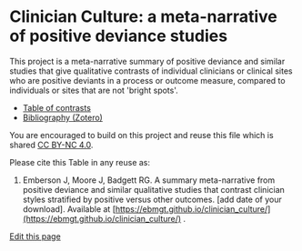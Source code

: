<h1>Clinician Culture: a meta-narrative of positive deviance studies</h1>

This project is a meta-narrative summary of positive deviance and similar studies that give qualitative contrasts of individual clinicians or clinical sites who are positive deviants in a process or outcome measure, compared to individuals or sites that are not 'bright spots'.

<ul>
  <li><a href="https://ebmgt.github.io/clinician_culture/Table%201.pdf">Table of contrasts</a></li>
  <li><a href="https://www.zotero.org/groups/612700/thriving.worksites/collections/IHWWDQKT">Bibliography (Zotero)</a></li>
</ul>

You are encouraged to build on this project and reuse this file which is shared [CC BY-NC 4.0](https://creativecommons.org/licenses/by-nc/4.0/). 

Please cite this Table in any reuse as:
1. Emberson J, Moore J, Badgett RG. A summary meta-narrative from positive deviance and similar qualitative studies that contrast clinician styles stratified by positive versus other outcomes. [add date of your download]. Available at [https://ebmgt.github.io/clinician_culture/](https://ebmgt.github.io/clinician_culture/) .

<div><a href="https://github.com/ebmgt/ebmgt.github.io/edit/master/clinician_culture/README.md">Edit this page</a></div>

